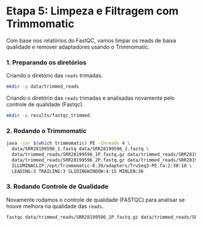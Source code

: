 # Etapa 5: Limpeza e Filtragem com Trimmomatic

Com base nos relatórios do FastQC, vamos limpar os reads de baixa qualidade e remover adaptadores usando o Trimmomatic.

### 1. Preparando os diretórios
Criando o diretório das `reads` trimadas.
```bash
mkdir -p data/trimmed_reads
```

Criando o diretório das `reads` trimadas e analisadas novamente pelo controle de qualidade (Fastqc).
```bash
mkdir -p results/fastqc_trimmed
```

### 2. Rodando o Trimmomatic

```bash
java -jar $(which trimmomatic) PE -threads 4 \
  data/SRR28199596_1.fastq data/SRR28199596_2.fastq \
  data/trimmed_reads/SRR28199596_1P.fastq.gz data/trimmed_reads/SRR28199596_1U.fastq.gz \
  data/trimmed_reads/SRR28199596_2P.fastq.gz data/trimmed_reads/SRR28199596_2U.fastq.gz \
  ILLUMINACLIP:/opt/Trimmomatic-0.39/adapters/TruSeq3-PE.fa:2:30:10 \
  LEADING:3 TRAILING:3 SLIDINGWINDOW:4:15 MINLEN:36
```


### 3. Rodando Controle de Qualidade

Novamente rodamos o controle de qualidade (FASTQC) para analisar se houve melhora na qualidade das `reads`.

```bash
fastqc data/trimmed_reads/SRR28199596_1P.fastq.gz data/trimmed_reads/SRR28199596_2P.fastq.gz -o results/fastqc_trimmed
```
